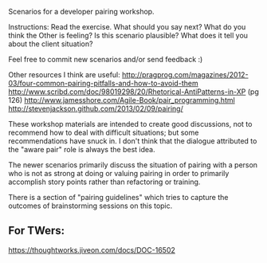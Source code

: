 Scenarios for a developer pairing workshop. 

Instructions:
Read the exercise. 
What should you say next? 
What do you think the Other is feeling?
Is this scenario plausible?
What does it tell you about the client situation?

Feel free to commit new scenarios and/or send feedback :)

Other resources I think are useful:
http://pragprog.com/magazines/2012-03/four-common-pairing-pitfalls-and-how-to-avoid-them
http://www.scribd.com/doc/98019298/20/Rhetorical-AntiPatterns-in-XP (pg 126)
http://www.jamesshore.com/Agile-Book/pair_programming.html
http://stevenjackson.github.com/2013/02/09/pairing/

These workshop materials are intended to create good discussions, not to recommend how to deal with difficult situations; but some recommendations have snuck in. I don't think that the dialogue attributed to the "aware pair" role is always the best idea.

The newer scenarios primarily discuss the situation of pairing with a person who is not as strong at doing or valuing pairing in order to primarily accomplish story points rather than refactoring or training.

There is a section of "pairing guidelines" which tries to capture the outcomes of brainstorming sessions on this topic.

## For TWers:

https://thoughtworks.jiveon.com/docs/DOC-16502


